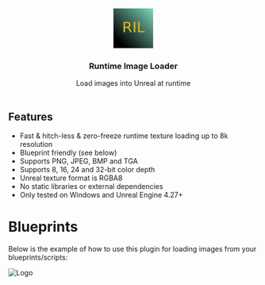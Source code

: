 <br/>
<p align="center">
  <a href="https://github.com/RaiaN/ue4_runtimeimageloader">
    <img src="Resources/Icon128.png" alt="Logo" width="80" height="80">
  </a>

  <h3 align="center">Runtime Image Loader</h3>

  <p align="center">
    Load images into Unreal at runtime
    <br/>
    <br/>
  </p>
</p>

## Features
- Fast & hitch-less & zero-freeze runtime texture loading up to 8k resolution
- Blueprint friendly (see below)
- Supports PNG, JPEG, BMP and TGA
- Supports 8, 16, 24 and 32-bit color depth 
- Unreal texture format is RGBA8 
- No static libraries or external dependencies
- Only tested on Windows and Unreal Engine 4.27+

# Blueprints

Below is the example of how to use this plugin for loading images from your blueprints/scripts:

<img src="Resources/Blueprint_node.JPG.png" alt="Logo" width="80" height="80">
